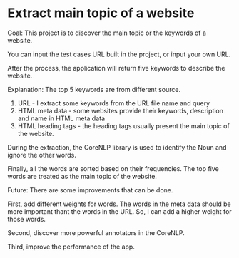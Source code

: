 # Extract main topic of a website

Goal: 
This project is to discover the main topic or the keywords of a website. 

You can input the test cases URL built in the project, or input your own URL.

After the process, the application will return five keywords to describe the website. 

Explanation:
The top 5 keywords are from different source.
1. URL - I extract some keywords from the URL file name and query
2. HTML meta data - some websites provide their keywords, description and name in HTML meta data
3. HTML heading tags - the heading tags usually present the main topic of the website.

During the extraction, the CoreNLP library is used to identify the Noun and ignore the other words.

Finally, all the words are sorted based on their frequencies. The top five words are treated as the main topic of the website. 

Future:
There are some improvements that can be done. 

First, add different weights for words. The words in the meta data should be more important thant the words in the URL.
So, I can add a higher weight for those words.

Second, discover more powerful annotators in the CoreNLP. 

Third, improve the performance of the app. 